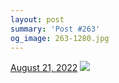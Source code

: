 ```yaml
---
layout: post
summary: 'Post #263'
og_image: 263-1280.jpg
---
```


<p>
  <time>
    <a href="/263">August 21, 2022</a>
  </time>
  <a href="/263">
    <img src="{{ site.assets_url }}/263-640.jpg" srcset="{{ site.assets_url }}/263-320.jpg 320w, {{ site.assets_url }}/263-640.jpg 640w, {{ site.assets_url }}/263-960.jpg 960w, {{ site.assets_url }}/263-1280.jpg 1280w" sizes="(min-width: 700px) 50vw, calc(100vw - 2rem)" />
  </a>
</p>
